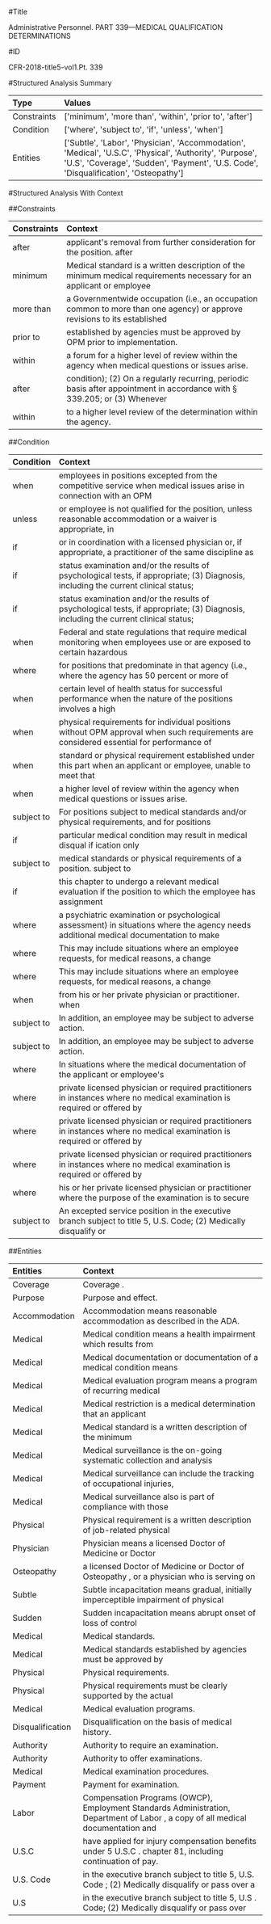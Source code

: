 #Title

Administrative Personnel. PART 339—MEDICAL QUALIFICATION DETERMINATIONS


#ID

CFR-2018-title5-vol1.Pt. 339


#Structured Analysis Summary

| Type        | Values                                                                                                                                                                                           |
|:------------|:-------------------------------------------------------------------------------------------------------------------------------------------------------------------------------------------------|
| Constraints | ['minimum', 'more than', 'within', 'prior to', 'after']                                                                                                                                          |
| Condition   | ['where', 'subject to', 'if', 'unless', 'when']                                                                                                                                                  |
| Entities    | ['Subtle', 'Labor', 'Physician', 'Accommodation', 'Medical', 'U.S.C', 'Physical', 'Authority', 'Purpose', 'U.S', 'Coverage', 'Sudden', 'Payment', 'U.S. Code', 'Disqualification', 'Osteopathy'] |


#Structured Analysis With Context

 


##Constraints

| Constraints   | Context                                                                                                                             |
|:--------------|:------------------------------------------------------------------------------------------------------------------------------------|
| after         | applicant's removal from further consideration for the position. after                                                              |
| minimum       | Medical standard is a written description of the  minimum medical requirements necessary for an applicant or employee               |
| more than     | a Governmentwide occupation (i.e., an occupation common to more than one agency) or approve revisions to its established            |
| prior to      | established by agencies must be approved by OPM prior to  implementation.                                                           |
| within        | a forum for a higher level of review within  the agency when medical questions or issues arise.                                     |
| after         | condition); (2) On a regularly recurring, periodic basis after appointment in accordance with &#167;&#8201;339.205; or (3) Whenever |
| within        | to a higher level review of the determination within  the agency.                                                                   |


##Condition

| Condition   | Context                                                                                                                                |
|:------------|:---------------------------------------------------------------------------------------------------------------------------------------|
| when        | employees in positions excepted from the competitive service when medical issues arise in connection with an OPM                       |
| unless      | or employee is not qualified for the position, unless reasonable accommodation or a waiver is appropriate, in                          |
| if          | or in coordination with a licensed physician or, if appropriate, a practitioner of the same discipline as                              |
| if          | status examination and/or the results of psychological tests, if appropriate; (3) Diagnosis, including the current clinical status;    |
| if          | status examination and/or the results of psychological tests, if appropriate; (3) Diagnosis, including the current clinical status;    |
| when        | Federal and state regulations that require medical monitoring when employees use or are exposed to certain hazardous                   |
| where       | for positions that predominate in that agency (i.e., where the agency has 50 percent or more of                                        |
| when        | certain level of health status for successful performance when the nature of the positions involves a high                             |
| when        | physical requirements for individual positions without OPM approval when such requirements are considered essential for performance of |
| when        | standard or physical requirement established under this part when an applicant or employee, unable to meet that                        |
| when        | a higher level of review within the agency when  medical questions or issues arise.                                                    |
| subject to  | For positions  subject to medical standards and/or physical requirements, and for positions                                            |
| if          | particular medical condition may result in medical disqual if ication only                                                             |
| subject to  | medical standards or physical requirements of a position. subject to                                                                   |
| if          | this chapter to undergo a relevant medical evaluation if the position to which the employee has assignment                             |
| where       | a psychiatric examination or psychological assessment) in situations where the agency needs additional medical documentation to make   |
| where       | This may include situations  where an employee requests, for medical reasons, a change                                                 |
| where       | This may include situations  where an employee requests, for medical reasons, a change                                                 |
| when        | from his or her private physician or practitioner. when                                                                                |
| subject to  | In addition, an employee may be  subject to  adverse action.                                                                           |
| subject to  | In addition, an employee may be  subject to  adverse action.                                                                           |
| where       | In situations  where the medical documentation of the applicant or employee's                                                          |
| where       | private licensed physician or required practitioners in instances where no medical examination is required or offered by               |
| where       | private licensed physician or required practitioners in instances where no medical examination is required or offered by               |
| where       | private licensed physician or required practitioners in instances where no medical examination is required or offered by               |
| where       | his or her private licensed physician or practitioner where the purpose of the examination is to secure                                |
| subject to  | An excepted service position in the executive branch subject to title 5, U.S. Code; (2) Medically disqualify or                        |


##Entities

| Entities         | Context                                                                                                                          |
|:-----------------|:---------------------------------------------------------------------------------------------------------------------------------|
| Coverage         | Coverage .                                                                                                                       |
| Purpose          | Purpose  and effect.                                                                                                             |
| Accommodation    | Accommodation  means reasonable accommodation as described in the ADA.                                                           |
| Medical          | Medical condition means a health impairment which results from                                                                   |
| Medical          | Medical documentation or documentation of a medical condition means                                                              |
| Medical          | Medical evaluation program means a program of recurring medical                                                                  |
| Medical          | Medical restriction is a medical determination that an applicant                                                                 |
| Medical          | Medical standard is a written description of the minimum                                                                         |
| Medical          | Medical surveillance is the on-going systematic collection and analysis                                                          |
| Medical          | Medical surveillance can include the tracking of occupational injuries,                                                          |
| Medical          | Medical surveillance also is part of compliance with those                                                                       |
| Physical         | Physical requirement is a written description of job-related physical                                                            |
| Physician        | Physician means a licensed Doctor of Medicine or Doctor                                                                          |
| Osteopathy       | a licensed Doctor of Medicine or Doctor of Osteopathy , or a physician who is serving on                                         |
| Subtle           | Subtle incapacitation means gradual, initially imperceptible impairment of physical                                              |
| Sudden           | Sudden incapacitation means abrupt onset of loss of control                                                                      |
| Medical          | Medical  standards.                                                                                                              |
| Medical          | Medical standards established by agencies must be approved by                                                                    |
| Physical         | Physical  requirements.                                                                                                          |
| Physical         | Physical requirements must be clearly supported by the actual                                                                    |
| Medical          | Medical  evaluation programs.                                                                                                    |
| Disqualification | Disqualification  on the basis of medical history.                                                                               |
| Authority        | Authority  to require an examination.                                                                                            |
| Authority        | Authority  to offer examinations.                                                                                                |
| Medical          | Medical  examination procedures.                                                                                                 |
| Payment          | Payment  for examination.                                                                                                        |
| Labor            | Compensation Programs (OWCP), Employment Standards Administration, Department of Labor , a copy of all medical documentation and |
| U.S.C            | have applied for injury compensation benefits under 5 U.S.C . chapter 81, including continuation of pay.                         |
| U.S. Code        | in the executive branch subject to title 5, U.S. Code ; (2) Medically disqualify or pass over a                                  |
| U.S              | in the executive branch subject to title 5, U.S . Code; (2) Medically disqualify or pass over                                    |


